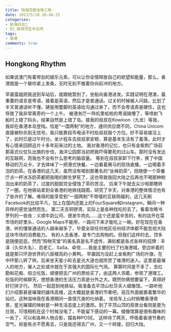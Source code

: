 ```yaml
---
title: 陆海空直击珠三角
date: 2013/5/10 20:46:25
categories:
- 航海日志🚢
- 02_偷得浮生半日闲
tags:
- 香港
comments: true
---
```


## Hongkong Rhythm

如果说澳门有着带劲的娱乐元素，可以让你全情释放自己的欲望和能量，那么，香港就是一个替你紧上发条，无时无刻不推着你向前冲的地方。

早晨蛮姐把我送到车站后，就跟她暂别了，坐船向香港进发。实践证明在港澳，最重要的语言是粤语，接着是英语，然后才是普通话。过关的时候被人问路，比划了半天普通话听不懂，硬是用蹩脚的英语给沟通过来了。而不会粤语真是硬伤，这也导致了我非常离奇的一个上午。
被港务厅一阵叽里呱啦的粤语搞懵了，等喷射飞船时上错了码头，结果自然是上错了岛。接我的叔叔在Kowloon（九龙）等我，我却在香港本岛登陆。恰是“一国两制”的地方，通讯供应商不同，China Unicom直接被秒杀到无信号。我只能靠投币电话不时给叔叔报个方位。好不容易接洽上了，此时已是过午时分。坐计程车去叔叔家安顿，算是基本生活有了着落，此时才有心情来回顾这片十多年前来过的土地。
我对香港的记忆，也只有金紫荆广场前那英式仪仗队出旗的步伐，海洋公园那当初把我吓得要死的过山车。那时没有发达的互联网，而我也不会有什么思考的脑容量。
等到在叔叔家卸下行李，换了中国移动的万众卡，才去体味了一把港式快餐。一边看着赛马的现场直播，一边喝着手泡的奶茶。在香港的这几天，虽然没有喝到那著名的“丝袜奶茶”，但随便一个茶餐厅点一杯冰冻奶茶都把我喝的醉生梦死了，这也导致我回大陆之后再也不喝那种粉泡出来的奶茶了，过度的甜腻完全侵蚀了茶的苦涩。
后来下午就去尖沙咀那瞎转了一圈，在地铁站拿到全香港的地铁线路图，研究了半天，对香港的整体情况也有了些许的了解。难得的能享受到“一国两制”不带墙的互联网福利，这几天刷Facebook的比较平凡，加上在国内还能上的FourSquare和Instagram，瞬间一种异样的感觉油然而生。
第二天去铜锣湾，实际上是各种找吃的去了。看着攻略书罗列的一沓沓：义顺牛奶公司、德发牛肉丸……这个还是蛮辛苦的，有的店开在菜市场的好里头，Google Maps不能用，一路问下来才能吃上一碗。好在现在在香港，听的懂普通话的人越来越多了，毕竟全球任何地区任何经济体都不能忽视大陆这块市场的消费能力。
有的人去香港，是专门去购物的。但我们这样的去，顶多是随便逛逛。然而“购物天堂”的美名真是名不虚传，满街都是各式各样的招牌：丰泽（久仰大名）、百老汇、SaSa、卓悦……我是主要的扫了扫海港城，旁边听着的就是那只环游世界的六层楼高的小黄鸭。
早晨因为没赶上金紫荆广场的升旗，在中环那儿转了转。后来坐天星小轮去星光大道也就欣赏了维港的迷人。这里是最催人的地方，催人之处或许就在于其强大的国际化气场。
算算时间差不多了，去红勘和花痴、倍立吃饭，顺便把去广州的票给买了。由这两人领着，参观了港理工。吃饭的时候聊天，想想香港的生活压力真是分外之大。既然你俩想要留下，真得好好打拼才行。
然后一起逛到地铁站，我准备去平顶山杜莎夫人蜡像馆。一路听他们介绍那甚是璀璨的雄伟高楼，这大概就是香港的节奏吧，高压外面披裹着繁华的灿烂。这种滋味我在香港期间一直很亢奋的吐纳着。
坐缆车上山时俯瞰香港夜景，星光璀璨的映射是一种生活态度上的激昂。到了平顶山顶的观景台看则是更为壮观，可惜相机在这个时候没电了，不能留下感动的一幕。蜡像馆算是很有趣味的一处了，可以和各种人物合影，摆各种POSE。
这样待了两天，呼吸着香港节奏的空气，却是有点不愿离去，只是我还得去广州，又一个转接，回归大陆。
